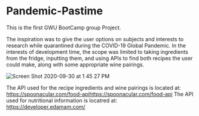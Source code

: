 # Pandemic-Pastime

This is the first GWU BootCamp group Project.

The inspiration was to give the user options on subjects and interests to research while quarantined during the COVID-19 Global Pandemic. In the interests of development time, the scope was limited to taking ingredients from the fridge, inputting them, and using APIs to find both recipes the user could make, along with some appropriate wine pairings.

![Screen Shot 2020-09-30 at 1 45 27 PM](https://user-images.githubusercontent.com/66084799/94722253-08213780-0325-11eb-8dae-5847839c94d0.png)

The API used for the recipe ingredients and wine pairings is located at:  https://spoonacular.com/food-apihttps://spoonacular.com/food-api
The API used for nutritional information  is locatred at: https://developer.edamam.com/
